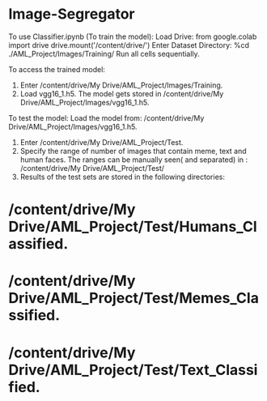 # Image-Segregator
To use Classifier.ipynb (To train the model):
Load Drive:
from google.colab import drive
drive.mount('/content/drive/')
Enter Dataset Directory:
%cd ./AML_Project/Images/Training/
Run all cells sequentially.

To access the trained model:
1.	Enter /content/drive/My Drive/AML_Project/Images/Training.
2.	Load vgg16_1.h5. The model gets stored in /content/drive/My Drive/AML_Project/Images/vgg16_1.h5.

To test the model:
Load the model from: /content/drive/My Drive/AML_Project/Images/vgg16_1.h5.
1.	Enter /content/drive/My Drive/AML_Project/Test.
2.	Specify the range of number of images that contain meme, text and human faces. The ranges can be manually seen( and separated) in :
/content/drive/My Drive/AML_Project/Test/
3.	Results of the test sets are stored in the following directories:
#	/content/drive/My Drive/AML_Project/Test/Humans_Classified.
#	/content/drive/My Drive/AML_Project/Test/Memes_Classified.
#	/content/drive/My Drive/AML_Project/Test/Text_Classified.





